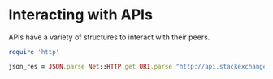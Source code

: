 # Interacting with APIs

APIs have a variety of structures to interact with their peers.  


```ruby
require 'http'

json_res = JSON.parse Net::HTTP.get URI.parse "http://api.stackexchange.com/2.2/questions?site=stackoverflow"
```


